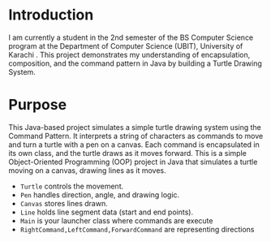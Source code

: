 # Introduction
I am currently a student in the 2nd semester of the BS Computer Science program at the Department of Computer Science (UBIT), University of Karachi . This project demonstrates my understanding of encapsulation, composition, and the command pattern in Java by building a Turtle Drawing System.

# Purpose
This Java-based project simulates a simple turtle drawing system using the Command Pattern. It interprets a string of characters as commands to move and turn a turtle with a pen on a canvas. Each command is encapsulated in its own class, and the turtle draws as it moves forward.
This is a simple Object-Oriented Programming (OOP) project in Java that simulates a turtle moving on a canvas, drawing lines as it moves.



- `Turtle` controls the movement.
- `Pen` handles direction, angle, and drawing logic.
- `Canvas` stores lines drawn.
- `Line` holds line segment data (start and end points).
- `Main` is your launcher class where commands are execute
- `RightCommand,LeftCommand,ForwardCommand` are representing directions
